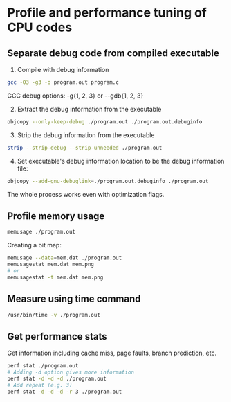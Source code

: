 # Profile and performance tuning of CPU codes

## Separate debug code from compiled executable

1. Compile with debug information

```bash
gcc -O3 -g3 -o program.out program.c
```

GCC debug options: -g{1, 2, 3} or --gdb{1, 2, 3}

2. Extract the debug information from the executable

```bash
objcopy --only-keep-debug ./program.out ./program.out.debuginfo
```

3. Strip the debug information from the executable

```bash
strip --strip-debug --strip-unneeded ./program.out
```

4. Set executable's debug information location to be the debug information file:

```bash
objcopy --add-gnu-debuglink=./program.out.debuginfo ./program.out
```

The whole process works even with optimization flags.

## Profile memory usage

```bash
memusage ./program.out
```

Creating a bit map:

```bash
memusage --data=mem.dat ./program.out
memusagestat mem.dat mem.png
# or
memusagestat -t mem.dat mem.png
```

## Measure using time command

```bash
/usr/bin/time -v ./program.out
```

## Get performance stats

Get information including cache miss, page faults, branch prediction, etc.

```bash
perf stat ./program.out
# Adding -d option gives more information
perf stat -d -d -d ./program.out
# Add repeat (e.g. 3)
perf stat -d -d -d -r 3 ./program.out
```
